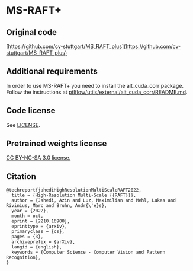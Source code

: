 # MS-RAFT+

## Original code

[https://github.com/cv-stuttgart/MS_RAFT_plus](https://github.com/cv-stuttgart/MS_RAFT_plus)

## Additional requirements

In order to use MS-RAFT+ you need to install the alt_cuda_corr package.
Follow the instructions at [ptlflow/utils/external/alt_cuda_corr/README.md](../../../ptlflow/utils/external/alt_cuda_corr/README.md).

## Code license

See [LICENSE](LICENSE).

## Pretrained weights license

[CC BY-NC-SA 3.0 license.](https://creativecommons.org/licenses/by-nc-sa/3.0/)

## Citation

```
@techreport{jahediHighResolutionMultiScaleRAFT2022,
  title = {High-Resolution Multi-Scale {{RAFT}}},
  author = {Jahedi, Azin and Luz, Maximilian and Mehl, Lukas and Rivinius, Marc and Bruhn, Andr{\'e}s},
  year = {2022},
  month = oct,
  eprint = {2210.16900},
  eprinttype = {arxiv},
  primaryclass = {cs},
  pages = {3},
  archiveprefix = {arXiv},
  langid = {english},
  keywords = {Computer Science - Computer Vision and Pattern Recognition},
}
```